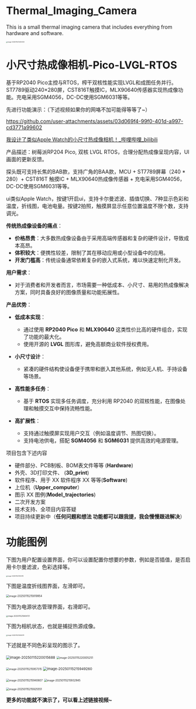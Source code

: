 # Thermal_Imaging_Camera

This is a small thermal imaging camera that includes everything from hardware and software.

<img src="markdown-img/README.assets/image-20250115215330393.png" alt="image-20250115215330393" style="zoom: 25%;" /> 

# 小尺寸热成像相机-Pico-LVGL-RTOS

基于RP2040 Pico主控与RTOS，榨干双核性能实现LVGL和成图任务并行。ST7789驱动240×280屏，CST816T触摸IC，MLX90640传感器实现热成像功能。充电采用SGM4056，DC-DC使用SGM6031等等。

先进行功能演示：（下述视频如果你的网咯不加可能得等等了~）

https://github.com/user-attachments/assets/03d069f4-99f0-401d-a997-cd3771a99602

[我设计了类似Apple Watch的小尺寸热成像相机！_哔哩哔哩_bilibili](https://www.bilibili.com/video/BV1f2cqeFEhV/?spm_id_from=333.999.0.0&vd_source=b92f0eff9ee9754b45582937ba74e8dd)

产品描述：树莓派RP204 Pico, 双核 LVGL RTOS，合理分配热成像呈现内容，UI画面的更新反馈。

探头既可支持长焦的BAB款，支持广角的BAA款，MCU + ST7789屏幕（240 * 280）+ CST816T 触摸IC + MLX90640热成像传感器 + 充电采用SGM4056，DC-DC使用SGM6031等等。

ui类似Apple Watch，按键1开启ui，支持卡尔曼滤波、插值切换、7种显示色彩和温度，折线图，电池电量。按键2拍照，触摸屏显示任意位置温度不限个数，支持调光。

**传统热成像设备的痛点**：

- **价格昂贵**：大多数热成像设备由于采用高端传感器和复杂的硬件设计，导致成本高昂。
- **体积较大**：便携性较差，限制了其在移动应用或小型设备中的应用。
- **开发门槛高**：传统设备通常依赖复杂的嵌入式系统，难以快速定制化开发。

**用户需求**：

- 对于消费者和开发者而言，市场需要一种低成本、小尺寸、易用的热成像解决方案，同时具备良好的图像质量和功能拓展性。

**产品优势**：

- **低成本实现**：
  - 通过使用 **RP2040 Pico** 和 **MLX90640** 这类性价比高的硬件组合，实现了功能的最大化。
  - 使用开源的 **LVGL** 图形库，避免高额商业软件授权费用。

- **小尺寸设计**：
  - 紧凑的硬件结构使设备便于携带和嵌入其他系统，例如无人机、手持设备等场景。

- **高性能多任务**：
  - 基于 **RTOS** 实现多任务调度，充分利用 RP2040 的双核性能，在图像处理和触摸交互中保持流畅性能。

- **高扩展性**：
  - 支持通过触摸屏实现用户交互（例如温度调节、热图切换）。
  - 支持电池供电，搭配 **SGM4056** 和 **SGM6031** 提供高效的电源管理。

项目包含下述内容

- 硬件部分、PCB制板、BOM表文件等等 (**Hardware**)
- 外壳、3D打印文件、 (**3D_print**)
- 软件程序、用于 XX 软件程序 XX 等等(**Software**)
- 上位机（**Upper_computer**）
- 图示 XX 图例(**Model_trajectories**)
- 二次开发方案
- 技术支持、全项目内容答疑
- 项目持续更新中（**任何问题和想法 功能都可以跟我提，我会慢慢跟进解决**）



# 功能图例

下图为用户配置设置界面，你可以设置配置你想要的参数，例如是否插值，是否启用卡尔曼滤波，色彩选择等。

<img src="markdown-img/README.assets/image-20250115215152119.png" alt="image-20250115215152119" style="zoom:25%;" /> 

下图是温度折线图界面，左滑即可。

<img src="markdown-img/README.assets/image-20250115215819954.png" alt="image-20250115215819954" style="zoom: 50%;" /> 

下图为电源状态管理界面，右滑即可。

<img src="markdown-img/README.assets/image-20250115215804731.png" alt="image-20250115215804731" style="zoom: 33%;" /> 

下图为相机状态，也就是捕捉热源成像。

<img src="markdown-img/README.assets/image-20250115215555378.png" alt="image-20250115215555378" style="zoom:25%;" /> 

下述就是不同色彩呈现的图示了。

<img src="markdown-img/README.assets/image-20250115220015688.png" alt="image-20250115220015688" style="zoom: 67%;" /> <img src="markdown-img/README.assets/image-20250115220005251.png" alt="image-20250115220005251" style="zoom: 50%;" />

<img src="markdown-img/README.assets/image-20250115215957315.png" alt="image-20250115215957315" style="zoom: 50%;" /> <img src="markdown-img/README.assets/image-20250115215949260.png" alt="image-20250115215949260" style="zoom: 67%;" />

<img src="markdown-img/README.assets/image-20250115215940607.png" alt="image-20250115215940607" style="zoom: 50%;" /> <img src="markdown-img/README.assets/image-20250115215932945.png" alt="image-20250115215932945" style="zoom:50%;" />

<img src="markdown-img/README.assets/image-20250115215925551.png" alt="image-20250115215925551" style="zoom:50%;" /> 

**更多的功能就不演示了，可以看上述链接视频~**
